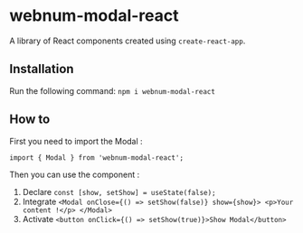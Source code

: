 # webnum-modal-react

A library of React components created using `create-react-app`.

## Installation

Run the following command:
`npm i webnum-modal-react`

## How to

First you need to import the Modal :

`import { Modal } from 'webnum-modal-react';`

Then you can use the component :

1. Declare 
`const [show, setShow] = useState(false);`
2. Integrate
`<Modal onClose={() => setShow(false)} show={show}> <p>Your content !</p> </Modal>`
3. Activate
`<button onClick={() => setShow(true)}>Show Modal</button>`
